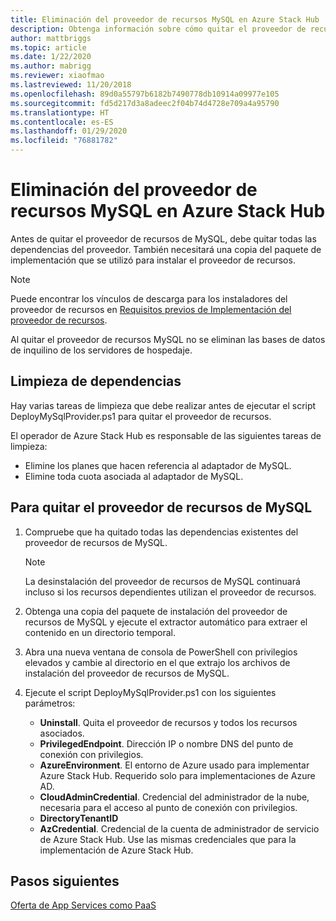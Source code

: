 ```yaml
---
title: Eliminación del proveedor de recursos MySQL en Azure Stack Hub
description: Obtenga información sobre cómo quitar el proveedor de recursos MySQL de la implementación de Azure Stack Hub.
author: mattbriggs
ms.topic: article
ms.date: 1/22/2020
ms.author: mabrigg
ms.reviewer: xiaofmao
ms.lastreviewed: 11/20/2018
ms.openlocfilehash: 89d0a55797b6182b7490778db10914a09977e105
ms.sourcegitcommit: fd5d217d3a8adeec2f04b74d4728e709a4a95790
ms.translationtype: HT
ms.contentlocale: es-ES
ms.lasthandoff: 01/29/2020
ms.locfileid: "76881782"
---
```

# <a name="remove-the-mysql-resource-provider-in-azure-stack-hub"></a>Eliminación del proveedor de recursos MySQL en Azure Stack Hub

Antes de quitar el proveedor de recursos de MySQL, debe quitar todas las dependencias del proveedor. También necesitará una copia del paquete de implementación que se utilizó para instalar el proveedor de recursos.

> [!NOTE]
> Puede encontrar los vínculos de descarga para los instaladores del proveedor de recursos en [Requisitos previos de Implementación del proveedor de recursos](./azure-stack-mysql-resource-provider-deploy.md#prerequisites).

Al quitar el proveedor de recursos MySQL no se eliminan las bases de datos de inquilino de los servidores de hospedaje.

## <a name="dependency-cleanup"></a>Limpieza de dependencias

Hay varias tareas de limpieza que debe realizar antes de ejecutar el script DeployMySqlProvider.ps1 para quitar el proveedor de recursos.

El operador de Azure Stack Hub es responsable de las siguientes tareas de limpieza:

* Elimine los planes que hacen referencia al adaptador de MySQL.
* Elimine toda cuota asociada al adaptador de MySQL.

## <a name="to-remove-the-mysql-resource-provider"></a>Para quitar el proveedor de recursos de MySQL

1. Compruebe que ha quitado todas las dependencias existentes del proveedor de recursos de MySQL.

   > [!NOTE]
   > La desinstalación del proveedor de recursos de MySQL continuará incluso si los recursos dependientes utilizan el proveedor de recursos.
  
2. Obtenga una copia del paquete de instalación del proveedor de recursos de MySQL y ejecute el extractor automático para extraer el contenido en un directorio temporal.
3. Abra una nueva ventana de consola de PowerShell con privilegios elevados y cambie al directorio en el que extrajo los archivos de instalación del proveedor de recursos de MySQL.
4. Ejecute el script DeployMySqlProvider.ps1 con los siguientes parámetros:
    - **Uninstall**. Quita el proveedor de recursos y todos los recursos asociados.
    - **PrivilegedEndpoint**. Dirección IP o nombre DNS del punto de conexión con privilegios.
    - **AzureEnvironment**. El entorno de Azure usado para implementar Azure Stack Hub. Requerido solo para implementaciones de Azure AD.
    - **CloudAdminCredential**. Credencial del administrador de la nube, necesaria para el acceso al punto de conexión con privilegios.
    - **DirectoryTenantID**
    - **AzCredential**. Credencial de la cuenta de administrador de servicio de Azure Stack Hub. Use las mismas credenciales que para la implementación de Azure Stack Hub.

## <a name="next-steps"></a>Pasos siguientes

[Oferta de App Services como PaaS](azure-stack-app-service-overview.md)
